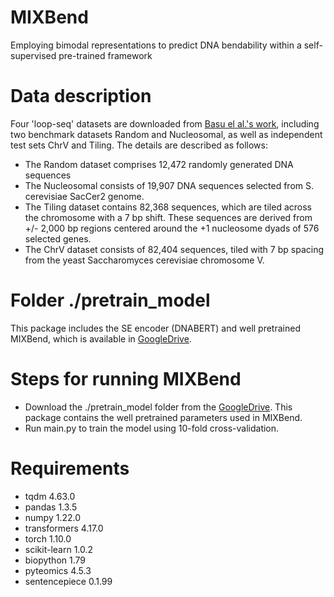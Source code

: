 # MIXBend
Employing bimodal representations to predict DNA bendability within a self-supervised pre-trained framework

# Data description
Four 'loop-seq' datasets are downloaded from [Basu el al.'s work](https://www.nature.com/articles/s41586-020-03052-3), including two benchmark datasets Random and Nucleosomal, as well as independent test sets ChrV and Tiling. The details are described as follows:
* The Random dataset comprises 12,472 randomly generated DNA sequences
* The Nucleosomal consists of 19,907 DNA sequences selected from S. cerevisiae SacCer2 genome.
* The Tiling dataset contains 82,368 sequences, which are tiled across the chromosome with a 7 bp shift. These sequences are derived from +/- 2,000 bp regions centered around the $+1$ nucleosome dyads of 576 selected genes.
* The ChrV dataset consists of 82,404 sequences, tiled with 7 bp spacing from the yeast Saccharomyces cerevisiae chromosome V.

# Folder ./pretrain_model
This package includes the SE encoder (DNABERT) and well pretrained MIXBend, which is available in [GoogleDrive](https://drive.google.com/file/d/1mvIyHsl3qTcxo6yvI-oe3ZKqDz5Eq7Aa/view?usp=sharing).

# Steps for running MIXBend
* Download the ./pretrain_model folder from the [GoogleDrive](https://drive.google.com/file/d/1mvIyHsl3qTcxo6yvI-oe3ZKqDz5Eq7Aa/view?usp=sharing). This package contains the well pretrained parameters used in MIXBend.
* Run main.py to train the model using 10-fold cross-validation.

# Requirements
* tqdm 4.63.0
* pandas 1.3.5
* numpy 1.22.0
* transformers 4.17.0
* torch 1.10.0
* scikit-learn 1.0.2
* biopython 1.79
* pyteomics 4.5.3
* sentencepiece 0.1.99